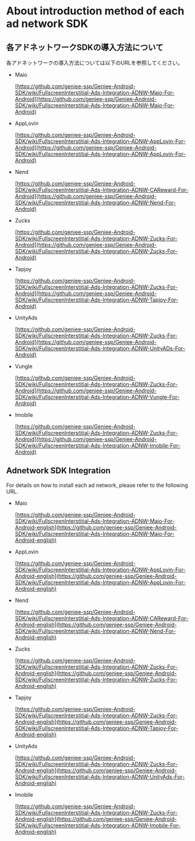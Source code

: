 # About introduction method of each ad network SDK


## 各アドネットワークSDKの導入方法について

各アドネットワークの導入方法については以下のURLを参照してください。

- Maio

	[https://github.com/geniee-ssp/Geniee-Android-SDK/wiki/FullscreenInterstitial-Ads-Integration-ADNW-Maio-For-Android](https://github.com/geniee-ssp/Geniee-Android-SDK/wiki/FullscreenInterstitial-Ads-Integration-ADNW-Maio-For-Android)

- AppLovin

	[https://github.com/geniee-ssp/Geniee-Android-SDK/wiki/FullscreenInterstitial-Ads-Integration-ADNW-AppLovin-For-Android](https://github.com/geniee-ssp/Geniee-Android-SDK/wiki/FullscreenInterstitial-Ads-Integration-ADNW-AppLovin-For-Android)


- Nend

	[https://github.com/geniee-ssp/Geniee-Android-SDK/wiki/FullscreenInterstitial-Ads-Integration-ADNW-CAReward-For-Android](https://github.com/geniee-ssp/Geniee-Android-SDK/wiki/FullscreenInterstitial-Ads-Integration-ADNW-Nend-For-Android)

- Zucks
	
	[https://github.com/geniee-ssp/Geniee-Android-SDK/wiki/FullscreenInterstitial-Ads-Integration-ADNW-Zucks-For-Android](https://github.com/geniee-ssp/Geniee-Android-SDK/wiki/FullscreenInterstitial-Ads-Integration-ADNW-Zucks-For-Android)

- Tapjoy
	
	[https://github.com/geniee-ssp/Geniee-Android-SDK/wiki/FullscreenInterstitial-Ads-Integration-ADNW-Zucks-For-Android](https://github.com/geniee-ssp/Geniee-Android-SDK/wiki/FullscreenInterstitial-Ads-Integration-ADNW-Tapjoy-For-Android)
	
- UnityAds
	
	[https://github.com/geniee-ssp/Geniee-Android-SDK/wiki/FullscreenInterstitial-Ads-Integration-ADNW-Zucks-For-Android](https://github.com/geniee-ssp/Geniee-Android-SDK/wiki/FullscreenInterstitial-Ads-Integration-ADNW-UnityADs-For-Android)
	
- Vungle
	
	[https://github.com/geniee-ssp/Geniee-Android-SDK/wiki/FullscreenInterstitial-Ads-Integration-ADNW-Zucks-For-Android](https://github.com/geniee-ssp/Geniee-Android-SDK/wiki/FullscreenInterstitial-Ads-Integration-ADNW-Vungle-For-Android)
	
- Imobile
	
	[https://github.com/geniee-ssp/Geniee-Android-SDK/wiki/FullscreenInterstitial-Ads-Integration-ADNW-Zucks-For-Android](https://github.com/geniee-ssp/Geniee-Android-SDK/wiki/FullscreenInterstitial-Ads-Integration-ADNW-Imobile-For-Android)
## Adnetwork SDK Integration  

For details on how to install each ad network, please refer to the following URL.

- Maio

	[https://github.com/geniee-ssp/Geniee-Android-SDK/wiki/FullscreenInterstitial-Ads-Integration-ADNW-Maio-For-Android-english](https://github.com/geniee-ssp/Geniee-Android-SDK/wiki/FullscreenInterstitial-Ads-Integration-ADNW-Maio-For-Android-english)

- AppLovin

	[https://github.com/geniee-ssp/Geniee-Android-SDK/wiki/FullscreenInterstitial-Ads-Integration-ADNW-AppLovin-For-Android-english](https://github.com/geniee-ssp/Geniee-Android-SDK/wiki/FullscreenInterstitial-Ads-Integration-ADNW-AppLovin-For-Android-english)

- Nend

	[https://github.com/geniee-ssp/Geniee-Android-SDK/wiki/FullscreenInterstitial-Ads-Integration-ADNW-CAReward-For-Android-english](https://github.com/geniee-ssp/Geniee-Android-SDK/wiki/FullscreenInterstitial-Ads-Integration-ADNW-Nend-For-Android-english)

- Zucks
	
	[https://github.com/geniee-ssp/Geniee-Android-SDK/wiki/FullscreenInterstitial-Ads-Integration-ADNW-Zucks-For-Android-english](https://github.com/geniee-ssp/Geniee-Android-SDK/wiki/FullscreenInterstitial-Ads-Integration-ADNW-Zucks-For-Android-english)

- Tapjoy
	
	[https://github.com/geniee-ssp/Geniee-Android-SDK/wiki/FullscreenInterstitial-Ads-Integration-ADNW-Zucks-For-Android-english](https://github.com/geniee-ssp/Geniee-Android-SDK/wiki/FullscreenInterstitial-Ads-Integration-ADNW-Tapjoy-For-Android-english)
	
- UnityAds
	
	[https://github.com/geniee-ssp/Geniee-Android-SDK/wiki/FullscreenInterstitial-Ads-Integration-ADNW-Zucks-For-Android-english](https://github.com/geniee-ssp/Geniee-Android-SDK/wiki/FullscreenInterstitial-Ads-Integration-ADNW-UnityAds-For-Android-english)
	
- Imobile
	
	[https://github.com/geniee-ssp/Geniee-Android-SDK/wiki/FullscreenInterstitial-Ads-Integration-ADNW-Zucks-For-Android-english](https://github.com/geniee-ssp/Geniee-Android-SDK/wiki/FullscreenInterstitial-Ads-Integration-ADNW-Imobile-For-Android-english)